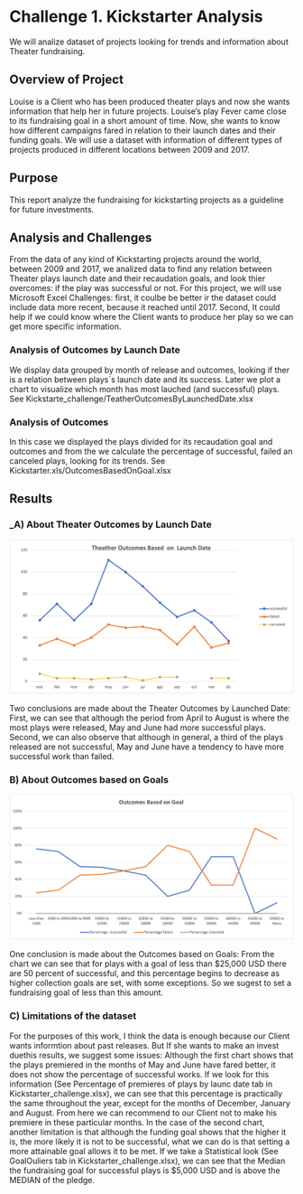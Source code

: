 # Challenge 1. Kickstarter Analysis 
We will analize dataset of projects looking for trends and information about Theater fundraising. 

## Overview of Project
Louise is a Client who has been produced  theater plays and now she wants information that help her in future projects. 
Louise’s play Fever came close to its fundraising goal in a short amount of time. Now, she wants to know how different campaigns fared in relation to their launch dates and their funding goals. We will use a dataset with information of different types of projects produced in different locations between 2009 and 2017. 

## Purpose
This report analyze the fundraising for kickstarting projects as a guideline for future investments.  
## Analysis and Challenges
From the data of any kind of Kickstarting projects around the world, between 2009 and 2017, we analized data to find any relation between Theater plays launch date and their recaudation goals, and look thier overcomes: if the play was successful or not. For this project, we will use Microsoft Excel 
Challenges: first, it coulbe be better ir the dataset could include data more recent, because it reached  until 2017. Second, It could help if we could know where the Client wants to produce her play so we can get more specific information. 

### Analysis of Outcomes by Launch Date
We display data grouped by month of release and outcomes, looking if ther is a relation between plays´s launch date and its success. Later we plot a chart to visualize which month has most lauched (and successful) plays. 
See Kickstarte_challenge/TeatherOutcomesByLaunchedDate.xlsx
### Analysis of Outcomes 
In this case we displayed the plays divided for its recaudation goal and outcomes and from the we  calculate the percentage of successful, failed  an canceled plays, looking for its trends.   See Kickstarter.xls/OutcomesBasedOnGoal.xlsx

## Results
### _A) About Theater Outcomes by Launch Date
![T](https://github.com/MariloyH/Kickstarter_analysis/blob/main/Theather_Outcomes_vs_Launch.png)

Two conclusions are made about the Theater Outcomes by Launched Date: 
First, we can see that although the period from April to August is where the most plays were released, May and June had more successful plays.
Second, we can also observe that although in general, a third of the plays  released are not successful, May and June have a tendency to have more successful work than failed.

### B) About Outcomes based on Goals
![ ](https://github.com/MariloyH/Kickstarter_analysis/blob/main/Outcomes_vs_Goals.png)

One conclusion is made about the Outcomes based on Goals:
From the chart we can see that for plays with a goal of less than $25,000 USD there are 50 percent of successful, and this percentage begins to decrease as higher collection goals are set, with some exceptions. So we sugest to set a fundraising goal of less than this amount. 
### C) Limitations of the dataset
For the purposes of this work, I think the data is enough because our Client wants informtion about past releases. But If she wants to make an invest duethis results, we suggest some issues: 
Although the first chart shows that the plays premiered in the months of May and June have fared better, it does not show the percentage of successful works. If we look for this information (See Percentage of premieres of plays by launc date tab in Kickstarter_challenge.xlsx), we can see that this percentage is practically the same throughout the year, except for the months of December, January and August. From here we can recommend to our Client not to make his premiere in these particular months.
In the case of the second chart, another limitation is that although the funding goal shows that the higher it is, the more likely it is not to be successful, what we can do is that setting a more attainable goal allows it to be met. If we take a Statistical look (See GoalOuliers tab in Kickstarter_challenge.xlsx), we can see that the Median  the fundraising goal for successful plays is $5,000 USD and is above the MEDIAN of the pledge.





